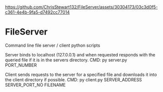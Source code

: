https://github.com/ChrisStewart132/FileServer/assets/30304173/03c3d0f5-c361-4e4b-9fa5-d7492cc77014

# FileServer
Command line file server / client python scripts

Server binds to localhost (127.0.0.1) and when requested responds with the queried file if it is in the servers directory.
	CMD: py server.py PORT_NUMBER

Client sends requests to the server for a specified file and downloads it into the client directory if possible.
	CMD: py client.py SERVER_ADDRESS SERVER_PORT_NO FILENAME
